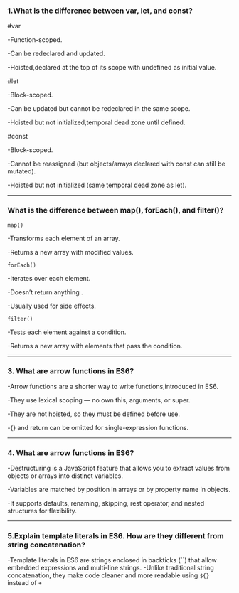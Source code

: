 ### 1.What is the difference between var, let, and const?
#var

-Function-scoped.

-Can be redeclared and updated.

-Hoisted,declared at the top of its scope with undefined as initial value.

#let

-Block-scoped.

-Can be updated but cannot be redeclared in the same scope.

-Hoisted but not initialized,temporal dead zone until defined.

#const

-Block-scoped.

-Cannot be reassigned (but objects/arrays declared with const can still be mutated).

-Hoisted but not initialized (same temporal dead zone as let).

-------------------------------------------------------------------------------------------------------------------------------

### What is the difference between map(), forEach(), and filter()?

`map()`

-Transforms each element of an array.

-Returns a new array with modified values.

`forEach()`

-Iterates over each element.

-Doesn’t return anything .

-Usually used for side effects.

`filter()`

-Tests each element against a condition.

-Returns a new array with elements that pass the condition.

-------------------------------------------------------------------------------------------------------------------------------

### 3. What are arrow functions in ES6?
-Arrow functions are a shorter way to write functions,introduced in ES6.

-They use lexical scoping — no own this, arguments, or super.

-They are not hoisted, so they must be defined before use.

-{} and return can be omitted for single-expression functions.

-------------------------------------------------------------------------------------------------------------------------------

### 4. What are arrow functions in ES6?
-Destructuring is a JavaScript feature that allows you to extract values from objects or arrays into distinct variables.

-Variables are matched by position in arrays or by property name in objects.

-It supports defaults, renaming, skipping, rest operator, and nested structures for flexibility.

--------------------------------------------------------------------------------------------------------------------------------

### 5.Explain template literals in ES6. How are they different from string concatenation?
-Template literals in ES6 are strings enclosed in backticks (``) that allow embedded expressions and multi-line strings.
-Unlike traditional string concatenation, they make code cleaner and more readable using `${}` instead of `+`
